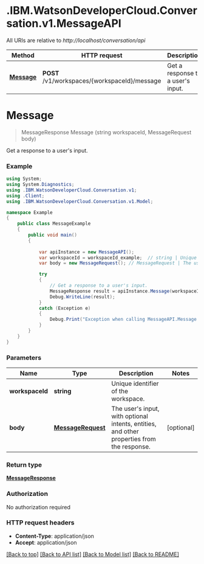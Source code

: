 # .IBM.WatsonDeveloperCloud.Conversation.v1.MessageAPI

All URIs are relative to *http://localhost/conversation/api*

Method | HTTP request | Description
------------- | ------------- | -------------
[**Message**](MessageAPI.md#message) | **POST** /v1/workspaces/{workspaceId}/message | Get a response to a user's input.


<a name="message"></a>
# **Message**
> MessageResponse Message (string workspaceId, MessageRequest body)

Get a response to a user's input.

### Example
```csharp
using System;
using System.Diagnostics;
using .IBM.WatsonDeveloperCloud.Conversation.v1;
using .Client;
using .IBM.WatsonDeveloperCloud.Conversation.v1.Model;

namespace Example
{
    public class MessageExample
    {
        public void main()
        {
            
            var apiInstance = new MessageAPI();
            var workspaceId = workspaceId_example;  // string | Unique identifier of the workspace.
            var body = new MessageRequest(); // MessageRequest | The user's input, with optional intents, entities, and other properties from the response. (optional) 

            try
            {
                // Get a response to a user's input.
                MessageResponse result = apiInstance.Message(workspaceId, body);
                Debug.WriteLine(result);
            }
            catch (Exception e)
            {
                Debug.Print("Exception when calling MessageAPI.Message: " + e.Message );
            }
        }
    }
}
```

### Parameters

Name | Type | Description  | Notes
------------- | ------------- | ------------- | -------------
 **workspaceId** | **string**| Unique identifier of the workspace. | 
 **body** | [**MessageRequest**](MessageRequest.md)| The user's input, with optional intents, entities, and other properties from the response. | [optional] 

### Return type

[**MessageResponse**](MessageResponse.md)

### Authorization

No authorization required

### HTTP request headers

 - **Content-Type**: application/json
 - **Accept**: application/json

[[Back to top]](#) [[Back to API list]](../README.md#documentation-for-api-endpoints) [[Back to Model list]](../README.md#documentation-for-models) [[Back to README]](../README.md)

